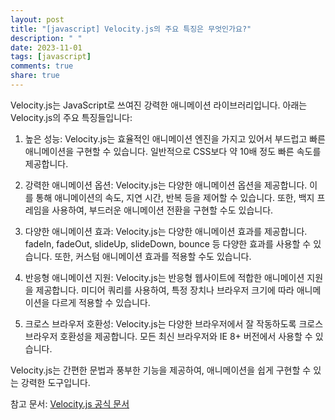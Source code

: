 ```yaml
---
layout: post
title: "[javascript] Velocity.js의 주요 특징은 무엇인가요?"
description: " "
date: 2023-11-01
tags: [javascript]
comments: true
share: true
---
```


Velocity.js는 JavaScript로 쓰여진 강력한 애니메이션 라이브러리입니다. 아래는 Velocity.js의 주요 특징들입니다:

1. 높은 성능: Velocity.js는 효율적인 애니메이션 엔진을 가지고 있어서 부드럽고 빠른 애니메이션을 구현할 수 있습니다. 일반적으로 CSS보다 약 10배 정도 빠른 속도를 제공합니다.

2. 강력한 애니메이션 옵션: Velocity.js는 다양한 애니메이션 옵션을 제공합니다. 이를 통해 애니메이션의 속도, 지연 시간, 반복 등을 제어할 수 있습니다. 또한, 백지 프레임을 사용하여, 부드러운 애니메이션 전환을 구현할 수도 있습니다.

3. 다양한 애니메이션 효과: Velocity.js는 다양한 애니메이션 효과를 제공합니다. fadeIn, fadeOut, slideUp, slideDown, bounce 등 다양한 효과를 사용할 수 있습니다. 또한, 커스텀 애니메이션 효과를 적용할 수도 있습니다.

4. 반응형 애니메이션 지원: Velocity.js는 반응형 웹사이트에 적합한 애니메이션 지원을 제공합니다. 미디어 쿼리를 사용하여, 특정 장치나 브라우저 크기에 따라 애니메이션을 다르게 적용할 수 있습니다.

5. 크로스 브라우저 호환성: Velocity.js는 다양한 브라우저에서 잘 작동하도록 크로스 브라우저 호환성을 제공합니다. 모든 최신 브라우저와 IE 8+ 버전에서 사용할 수 있습니다.

Velocity.js는 간편한 문법과 풍부한 기능을 제공하여, 애니메이션을 쉽게 구현할 수 있는 강력한 도구입니다.

참고 문서: [Velocity.js 공식 문서](https://velocityjs.org/)